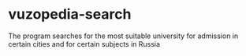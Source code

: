 # vuzopedia-search
The program searches for the most suitable university for admission in certain cities and for certain subjects in Russia
